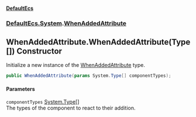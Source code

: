 #### [DefaultEcs](DefaultEcs.md 'DefaultEcs')
### [DefaultEcs.System](DefaultEcs.md#DefaultEcs_System 'DefaultEcs.System').[WhenAddedAttribute](WhenAddedAttribute.md 'DefaultEcs.System.WhenAddedAttribute')
## WhenAddedAttribute.WhenAddedAttribute(Type[]) Constructor
Initialize a new instance of the [WhenAddedAttribute](WhenAddedAttribute.md 'DefaultEcs.System.WhenAddedAttribute') type.  
```csharp
public WhenAddedAttribute(params System.Type[] componentTypes);
```
#### Parameters
<a name='DefaultEcs_System_WhenAddedAttribute_WhenAddedAttribute(System_Type__)_componentTypes'></a>
`componentTypes` [System.Type](https://docs.microsoft.com/en-us/dotnet/api/System.Type 'System.Type')[[]](https://docs.microsoft.com/en-us/dotnet/api/System.Array 'System.Array')  
The types of the component to react to their addition.
  
